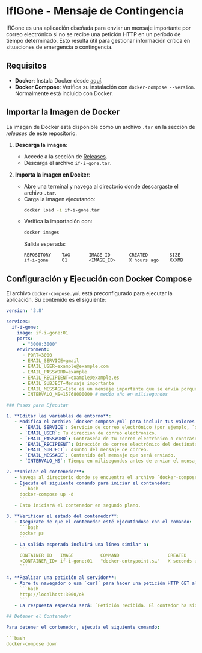 # IfIGone - Mensaje de Contingencia

IfIGone es una aplicación diseñada para enviar un mensaje importante por correo electrónico si no se recibe una petición HTTP en un período de tiempo determinado. Esto resulta útil para gestionar información crítica en situaciones de emergencia o contingencia.

## Requisitos

- **Docker**: Instala Docker desde [aquí](https://www.docker.com/).
- **Docker Compose**: Verifica su instalación con `docker-compose --version`. Normalmente está incluido con Docker.

## Importar la Imagen de Docker

La imagen de Docker está disponible como un archivo `.tar` en la sección de *releases* de este repositorio.

1. **Descarga la imagen**:
   - Accede a la sección de [Releases](https://github.com/tu-repo/repo/releases).
   - Descarga el archivo `if-i-gone.tar`.

2. **Importa la imagen en Docker**:
   - Abre una terminal y navega al directorio donde descargaste el archivo `.tar`.
   - Carga la imagen ejecutando:
     ```bash
     docker load -i if-i-gone.tar
     ```
   - Verifica la importación con:
     ```bash
     docker images
     ```
     Salida esperada:
     ```
     REPOSITORY    TAG       IMAGE ID       CREATED        SIZE
     if-i-gone     01        <IMAGE_ID>     X hours ago    XXXMB
     ```

## Configuración y Ejecución con Docker Compose

El archivo `docker-compose.yml` está preconfigurado para ejecutar la aplicación. Su contenido es el siguiente:

```yaml
version: '3.8'

services:
  if-i-gone:
    image: if-i-gone:01
    ports:
      - "3000:3000"
    environment:
      - PORT=3000
      - EMAIL_SERVICE=gmail
      - EMAIL_USER=example@example.com
      - EMAIL_PASSWORD=example
      - EMAIL_RECIPIENT=example@example.es
      - EMAIL_SUBJECT=Mensaje importante
      - EMAIL_MESSAGE=Este es un mensaje importante que se envía porque no se recibió una petición en el tiempo establecido.
      - INTERVALO_MS=15768000000 # medio año en milisegundos

### Pasos para Ejecutar

1. **Editar las variables de entorno**:
   - Modifica el archivo `docker-compose.yml` para incluir tus valores personalizados:
     - `EMAIL_SERVICE`: Servicio de correo electrónico (por ejemplo, `gmail`).
     - `EMAIL_USER`: Tu dirección de correo electrónico.
     - `EMAIL_PASSWORD`: Contraseña de tu correo electrónico o contraseña de aplicación.
     - `EMAIL_RECIPIENT`: Dirección de correo electrónico del destinatario.
     - `EMAIL_SUBJECT`: Asunto del mensaje de correo.
     - `EMAIL_MESSAGE`: Contenido del mensaje que será enviado.
     - `INTERVALO_MS`: Tiempo en milisegundos antes de enviar el mensaje. Valor predeterminado: `15768000000` (medio año).

2. **Iniciar el contenedor**:
   - Navega al directorio donde se encuentra el archivo `docker-compose.yml`.
   - Ejecuta el siguiente comando para iniciar el contenedor:
     ```bash
     docker-compose up -d
     ```
   - Esto iniciará el contenedor en segundo plano.

3. **Verificar el estado del contenedor**:
   - Asegúrate de que el contenedor esté ejecutándose con el comando:
     ```bash
     docker ps
     ```
   - La salida esperada incluirá una línea similar a:
     ```
     CONTAINER ID   IMAGE          COMMAND                  CREATED         STATUS         PORTS                    NAMES
     <CONTAINER_ID> if-i-gone:01   "docker-entrypoint.s…"   X seconds ago   Up X seconds   0.0.0.0:3000->3000/tcp   if-i-gone
     ```

4. **Realizar una petición al servidor**:
   - Abre tu navegador o usa `curl` para hacer una petición HTTP GET al endpoint:
     ```bash
     http://localhost:3000/ok
     ```
   - La respuesta esperada será: `Petición recibida. El contador ha sido reiniciado.`

## Detener el Contenedor

Para detener el contenedor, ejecuta el siguiente comando:

```bash
docker-compose down

